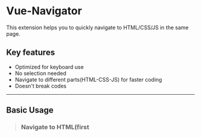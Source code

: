# Vue-Navigator

This extension helps you to quickly navigate to HTML/CSS/JS in the same page.

## Key features

* Optimized for keyboard use
* No selection needed
* Navigate to different parts(HTML-CSS-JS) for faster coding
* Doesn't break codes

--- 

## Basic Usage
> ### Navigate to HTML(first<template>)
*  `Alt` + `1`
![demo](images/gifs/toHTML.gif)

> ### Navigate to Javasript(<script>)
*  `Alt` + `2`
![demo](images/gifs/toJS.gif)

> ### Navigate to Javasript(<script>)
*  `Alt` + `3`
![demo](images/gifs/toCSS.gif)

---

## Advanced Usage (Auto-detection)
> ### Navigate to the exact HTML element with classname
*  `Alt` + `1` when your cursor in <style> CSS area
![demo](images/gifs/toHTMLwithCSS.gif)

> ### Navigate to the spcific JS function
*  `Alt` + `2` when your cursor is at v-model or @click event
![demo](images/gifs/toJSwithHTML.gif)

---

## Future roadmap
* More support of Vue syntax (Router, Store)
* Ability of switching between files
* Adapt more/different coding styles